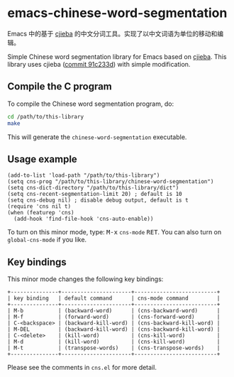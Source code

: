 
# emacs-chinese-word-segmentation

Emacs 中的基于 [cjieba](https://github.com/yanyiwu/cjieba) 的中文分词工具。实现了以中文词语为单位的移动和编辑。

Simple Chinese word segmentation library for Emacs based on
[cjieba](https://github.com/yanyiwu/cjieba).  This library uses cjieba
([commit 91c233d](https://github.com/yanyiwu/cjieba/tree/91c233d932cd931f82b0ac7050801e7d4d5a3d19))
with simple modification.

## Compile the C program

To compile the Chinese word segmentation program, do:

```sh
cd /path/to/this-library
make
```

This will generate the `chinese-word-segmentation` executable.

## Usage example

```elisp
(add-to-list 'load-path "/path/to/this-library")
(setq cns-prog "/path/to/this-library/chinese-word-segmentation")
(setq cns-dict-directory "/path/to/this-library/dict")
(setq cns-recent-segmentation-limit 20) ; default is 10
(setq cns-debug nil) ; disable debug output, default is t
(require 'cns nil t)
(when (featurep 'cns)
  (add-hook 'find-file-hook 'cns-auto-enable))
```

To turn on this minor mode, type: <kbd>M-x</kbd> `cns-mode`
<kbd>RET</kbd>.  You can also turn on `global-cns-mode` if you like.

## Key bindings

This minor mode changes the following key bindings:

```
+---------------+----------------------+--------------------------+
| key binding   | default command      | cns-mode command         |
+---------------+----------------------+--------------------------+
| M-b           | (backward-word)      | (cns-backward-word)      |
| M-f           | (forward-word)       | (cns-forward-word)       |
| C-<backspace> | (backward-kill-word) | (cns-backward-kill-word) |
| M-DEL         | (backward-kill-word) | (cns-backward-kill-word) |
| C-<delete>    | (kill-word)          | (cns-kill-word)          |
| M-d           | (kill-word)          | (cns-kill-word)          |
| M-t           | (transpose-words)    | (cns-transpose-words)    |
+---------------+----------------------+--------------------------+
```

Please see the comments in `cns.el` for more detail.
